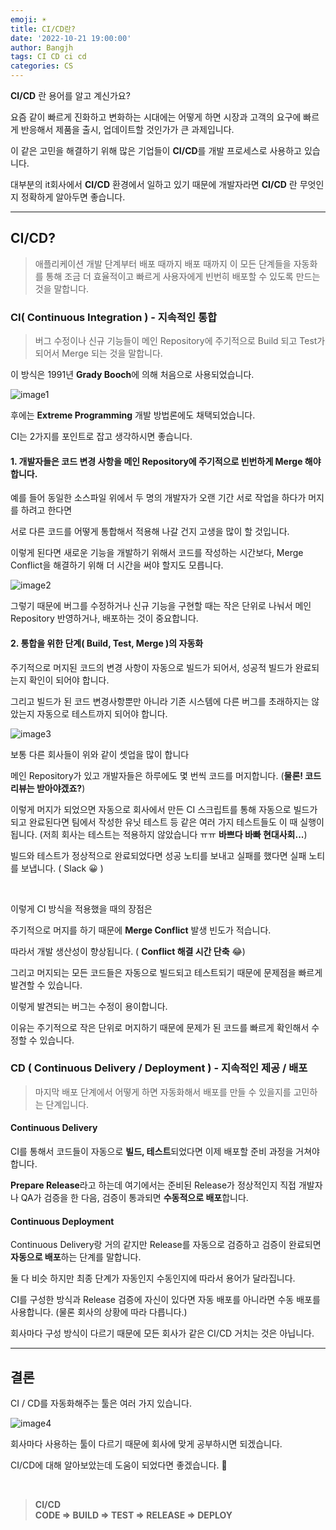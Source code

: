 ```yaml
---
emoji: ☀️
title: CI/CD란?
date: '2022-10-21 19:00:00'
author: Bangjh
tags: CI CD ci cd
categories: CS
---
```


**CI/CD** 란 용어를 알고 계신가요?

요즘 같이 빠르게 진화하고 변화하는 시대에는 어떻게 하면 시장과 고객의 요구에 빠르게 반응해서 제품을 출시, 업데이트할 것인가가 큰 과제입니다.

이 같은 고민을 해결하기 위해 많은 기업들이 **CI/CD**를 개발 프로세스로 사용하고 있습니다.

대부분의 it회사에서 **CI/CD** 환경에서 일하고 있기 때문에 개발자라면 **CI/CD** 란 무엇인지 정확하게 알아두면 좋습니다.

---

## CI/CD?

> 애플리케이션 개발 단계부터 배포 때까지 배포 때까지 이 모든 단계들을 자동화를 통해 조금 더 효율적이고 빠르게
> 사용자에게 빈번히 배포할 수 있도록 만드는 것을 말합니다.

### CI( Continuous Integration ) - 지속적인 통합

> 버그 수정이나 신규 기능들이 메인 Repository에 주기적으로 Build 되고 Test가 되어서 Merge 되는 것을 말합니다.

이 방식은 1991년 **Grady Booch**에 의해 처음으로 사용되었습니다.

![image1](image1.jpeg)

후에는 **Extreme Programming** 개발 방법론에도 채택되었습니다.

CI는 2가지를 포인트로 잡고 생각하시면 좋습니다.

#### 1. 개발자들은 코드 변경 사항을 메인 Repository에 주기적으로 빈번하게 Merge 해야 합니다.

예를 들어 동일한 소스파일 위에서 두 명의 개발자가 오랜 기간 서로 작업을 하다가 머지를 하려고 한다면

서로 다른 코드를 어떻게 통합해서 적용해 나갈 건지 고생을 많이 할 것입니다.

이렇게 된다면 새로운 기능을 개발하기 위해서 코드를 작성하는 시간보다, Merge Conflict을 해결하기 위해 더 시간을 써야 할지도 모릅니다.

![image2](image2.jpeg)

그렇기 때문에 버그를 수정하거나 신규 기능을 구현할 때는 작은 단위로 나눠서 메인 Repository 반영하거나, 배포하는 것이 중요합니다.

#### 2. 통합을 위한 단계( Build, Test, Merge )의 자동화

주기적으로 머지된 코드의 변경 사항이 자동으로 빌드가 되어서, 성공적 빌드가 완료되는지 확인이 되어야 합니다.

그리고 빌드가 된 코드 변경사항뿐만 아니라 기존 시스템에 다른 버그를 초래하지는 않았는지 자동으로 테스트까지 되어야 합니다.

![image3](image3.jpeg)

보통 다른 회사들이 위와 같이 셋업을 많이 합니다

메인 Repository가 있고 개발자들은 하루에도 몇 번씩 코드를 머지합니다. (**물론! 코드 리뷰는 받아야겠죠?**)

이렇게 머지가 되었으면 자동으로 회사에서 만든 CI 스크립트를 통해 자동으로 빌드가 되고 완료된다면 팀에서 작성한 유닛 테스트 등 같은 여러 가지 테스트들도 이 때 실행이 됩니다. (저희 회사는 테스트는 적용하지 않았습니다 ㅠㅠ **바쁘다 바빠 현대사회...**)

빌드와 테스트가 정상적으로 완료되었다면 성공 노티를 보내고 실패를 했다면 실패 노티를 보냅니다. ( Slack 😀 )

<br>

이렇게 CI 방식을 적용했을 때의 장점은

주기적으로 머지를 하기 때문에 **Merge Conflict** 발생 빈도가 적습니다.

따라서 개발 생산성이 향상됩니다. ( **Conflict 해결 시간 단축** 😂)

그리고 머지되는 모든 코드들은 자동으로 빌드되고 테스트되기 때문에 문제점을 빠르게 발견할 수 있습니다.

이렇게 발견되는 버그는 수정이 용이합니다.

이유는 주기적으로 작은 단위로 머지하기 때문에 문제가 된 코드를 빠르게 확인해서 수정할 수 있습니다.

### CD ( Continuous Delivery / Deployment ) - 지속적인 제공 / 배포

> 마지막 배포 단계에서 어떻게 하면 자동화해서 배포를 만들 수 있을지를 고민하는 단계입니다.

#### Continuous Delivery

CI를 통해서 코드들이 자동으로 **빌드, 테스트**되었다면 이제 배포할 준비 과정을 거쳐야 합니다.

**Prepare Release**라고 하는데 여기에서는 준비된 Release가 정상적인지 직접 개발자나 QA가 검증을 한 다음, 검증이 통과되면 **수동적으로 배포**합니다.

#### Continuous Deployment

Continuous Delivery랑 거의 같지만 Release를 자동으로 검증하고 검증이 완료되면 **자동으로 배포**하는 단계를 말합니다.

둘 다 비슷 하지만 최종 단계가 자동인지 수동인지에 따라서 용어가 달라집니다.

CI를 구성한 방식과 Release 검증에 자신이 있다면 자동 배포를 아니라면 수동 배포를 사용합니다. (물론 회사의 상황에 따라 다릅니다.)

회사마다 구성 방식이 다르기 때문에 모든 회사가 같은 CI/CD 거치는 것은 아닙니다.

---

## 결론

CI / CD를 자동화해주는 툴은 여러 가지 있습니다.

![image4](image4.jpeg)

회사마다 사용하는 툴이 다르기 때문에 회사에 맞게 공부하시면 되겠습니다.

CI/CD에 대해 알아보았는데 도움이 되었다면 좋겠습니다. 🙌

<br >

> **CI/CD** <br > **CODE => BUILD => TEST => RELEASE => DEPLOY**

```toc

```
